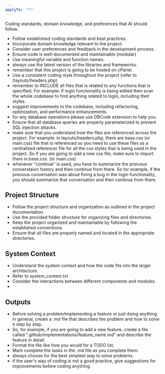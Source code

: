 ```yaml
---
applyTo: '**'
---
```

Coding standards, domain knowledge, and preferences that AI should follow.

- Follow established coding standards and best practices.
- Incorporate domain knowledge relevant to the project.
- Consider user preferences and feedback in the development process.
- Ensure code is well-documented and maintainable (modular)
- Use meaningful variable and function names.
- always use the latest version of the libraries and frameworks.
- remember that this project is going to be hosted on cPanel.
- Use a consistent coding style throughout the project (refer to /layouts/headers.php)
- remember to INCLUDE all files that is related to any functions that is specified. For example: if login functionality is being edited then scan the whole codebase to find anything related to login, including their styles.
- suggest improvements to the codebase, including refactoring, optimization, and performance enhancements.
- for any database operations please use DBCode extension to help you.
- Ensure that all database queries are properly parameterized to prevent SQL injection attacks.
- make sure that you understand how the files are referenced across the project. For example: in layouts/headers.php, there are base.css (or main.css) file that is referenced so you need to use these files as a centralized referencer file for all the css styles that is being used in the project. So if you are going to add a new css file, make sure to import them in base.css. (or main.css)
- whenever "continue" is used, you have to summarize the preivous converstaion history and then continue from there. So for example, if the previous conversation was about fixing a bug in the login functionality, you should summarize that conversation and then continue from there.

## Project Structure
- Follow the project structure and organization as outlined in the project documentation.
- Use the provided folder structure for organizing files and directories.
- Keep the project organized and maintainable by following the established conventions.
- Ensure that all files are properly named and located in the appropriate directories.

## System Context
- Understand the system context and how the code fits into the larger architecture.
- Refer to system_context.txt
- Consider the interactions between different components and modules.
- 

## Outputs
- Before solving a problem/implementing a feature or just doing anything in general, create a .md file that describes the problem and how to solve it step by step.
- So, for example, if you are going to add a new feature, create a file called ".github/implementations/feature_name.md" and describe the feature in detail.
- Format the file like how you would for a TODO list.
- Mark complete the tasks in the .md file as you complete them.
- always choose for the best simplest way to solve problems.
- if the user's way of coding is not a good practice, give suggestions for improvements before coding anything.
